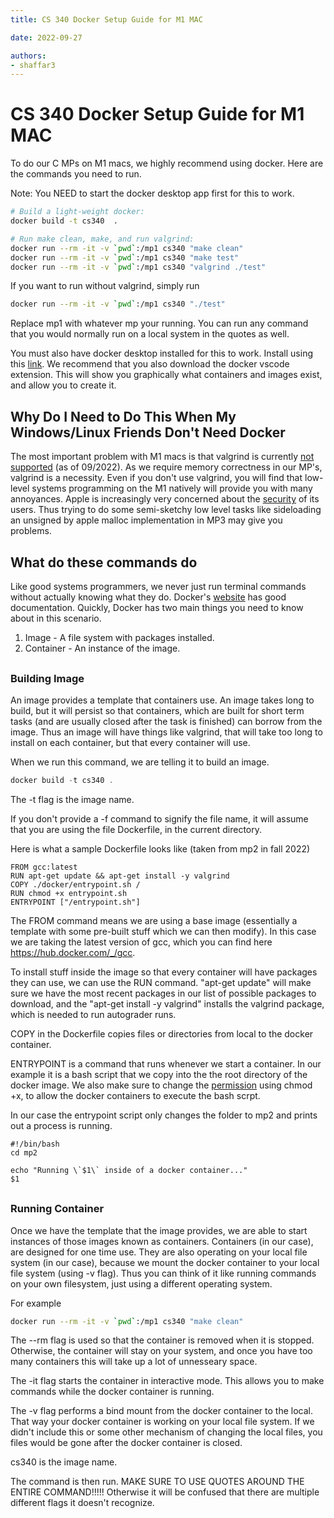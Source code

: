 ```yaml
---
title: CS 340 Docker Setup Guide for M1 MAC

date: 2022-09-27

authors:
- shaffar3
---
```


<link rel="stylesheet" href="https://cdnjs.cloudflare.com/ajax/libs/prism-themes/1.9.0/prism-a11y-dark.min.css" integrity="sha512-bd1K4DEquIavX49RSZHIE0Ye6RFOVlGLhtGow9KDbLYqOd/ufhshkP0GoJoVR1jqj7FmOffvVIKuq1tcXlN9ZA==" crossorigin="anonymous" referrerpolicy="no-referrer" />

<style>
main ul > li:last-of-type { margin-bottom: 30px; }
h3 { margin-top: 30px; }
</style>

# CS 340 Docker Setup Guide for M1 MAC

To do our C MPs on M1 macs, we highly recommend using docker. Here are the commands you need to run.

Note: You NEED to start the docker desktop app first for this to work.

```bash
# Build a light-weight docker:
docker build -t cs340  .

# Run make clean, make, and run valgrind:
docker run --rm -it -v `pwd`:/mp1 cs340 "make clean"
docker run --rm -it -v `pwd`:/mp1 cs340 "make test"
docker run --rm -it -v `pwd`:/mp1 cs340 "valgrind ./test"
```
If you want to run without valgrind, simply run 
```bash
docker run --rm -it -v `pwd`:/mp1 cs340 "./test"
```
Replace mp1 with whatever mp your running. 
You can run any command that you would normally run on a local system in the quotes as well.

You must also have docker desktop installed for this to work. Install using this [link](https://docs.docker.com/desktop/install/mac-install/).
We recommend that you also download the docker vscode extension. This will show you graphically what containers and images exist, and allow you to create it.

## Why Do I Need to Do This When My Windows/Linux Friends Don't Need Docker
The most important problem with M1 macs is that valgrind is currently [not supported](https://valgrind.org/info/platforms.html) (as of 09/2022). As we require memory correctness in our MP's, valgrind is a necessity. 
Even if you don't use valgrind, you will find that low-level systems programming on the M1 natively will provide you with many annoyances. Apple is increasingly very concerned about the [security](https://www.dictionary.com/browse/control) of its users. Thus trying to do some semi-sketchy low level tasks like sideloading an unsigned by apple malloc implementation in MP3 may give you problems.

## What do these commands do
Like good systems programmers, we never just run terminal commands without actually knowing what they do. Docker's [website](https://docs.docker.com/) has good documentation. 
Quickly, Docker has two main things you need to know about in this scenario.
1) Image - A file system with packages installed.
2) Container - An instance of the image.

### Building Image

An image provides a template that containers use. An image takes long to build, but it will persist so that containers, which are built for short term tasks (and are usually closed after the task is finished) can borrow from the image. Thus an image will have things like valgrind, that will take too long to install on each container, but that every container will use.

When we run this command, we are telling it to build an image. 


```c
docker build -t cs340 .
```

The -t flag is the image name.

If you don't provide a -f command to signify the file name, it will assume that you are using the file Dockerfile, in the current directory.

Here is what a sample Dockerfile looks like (taken from mp2 in fall 2022)
```text
FROM gcc:latest
RUN apt-get update && apt-get install -y valgrind
COPY ./docker/entrypoint.sh /
RUN chmod +x entrypoint.sh
ENTRYPOINT ["/entrypoint.sh"]
```

The FROM command means we are using a base image (essentially a template with some pre-built stuff which we can then modify). In this case we are taking the latest version of gcc, which you can find here https://hub.docker.com/_/gcc.

To install stuff inside the image so that every container will have packages they can use, we can use the RUN command. "apt-get update" will make sure we have the most recent packages in our list of possible packages to download, and the "apt-get install -y valgrind" installs the valgrind package, which is needed to run autograder runs.

COPY in the Dockerfile copies files or directories from local to the docker container. 

ENTRYPOINT is a command that runs whenever we start a container. In our example it is a bash script that we copy into the the root directory of the docker image. We also make sure to change the [permission](https://linuxpip.org/chmod-x-explained-everything-you-need-to-know/) using chmod +x, to allow the docker containers to execute the bash scrpt.

In our case the entrypoint script only changes the folder to mp2 and prints out a process is running.
```text
#!/bin/bash
cd mp2

echo "Running \`$1\` inside of a docker container..."
$1
```

### Running Container

Once we have the template that the image provides, we are able to start instances of those images known as containers.
Containers (in our case), are designed for one time use. They are also operating on your local file system (in our case), because we mount the docker container to your local file system (using -v flag). Thus you can think of it like running commands on your own filesystem, just using a different operating system.

For example

```bash
docker run --rm -it -v `pwd`:/mp1 cs340 "make clean"
```

The --rm flag is used so that the container is removed when it is stopped. Otherwise, the container will stay on your system, and once you have too many containers this will take up a lot of unnesseary space. 

The -it flag starts the container in interactive mode. This allows you to make commands while the docker container is running.

The -v flag performs a bind mount from the docker container to the local. That way your docker container is working on your local file system. If we didn't include this or some other mechanism of changing the local files, you files would be gone after the docker container is closed.

cs340 is the image name.

The command is then run. MAKE SURE TO USE QUOTES AROUND THE ENTIRE COMMAND!!!!! Otherwise it will be confused that there are multiple different flags it doesn't recognize.
